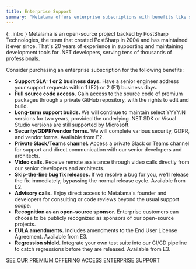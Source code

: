 ```yaml
---
title: Enterprise Support
summary: "Metalama offers enterprise subscriptions with benefits like support SLAs, source code access, long-term support, and direct communication with developers."
---
```


{: .intro }
Metalama is an open-source project backed by PostSharp Technologies, the team that created PostSharp in 2004 and has maintained it ever since. That's 20 years of experience in supporting and maintaining development tools for .NET developers, serving tens of thousands of professionals.

Consider purchasing an enterprise subscription for the following benefits:

- **Support SLA: 1 or 2 business days.** Have a senior engineer address your support requests within 1 (E2) or 2 (E1) business days.
- **Full source code access.** Gain access to the source code of premium packages through a private GitHub repository, with the rights to edit and build.
- **Long-term support builds.** We will continue to maintain select YYYY.N versions for two years, provided the underlying .NET SDK or Visual Studio versions are still supported by Microsoft.
- **Security/GDPR/vendor forms.** We will complete various security, GDPR, and vendor forms. Available from E2.
- **Private Slack/Teams channel.** Access a private Slack or Teams channel for support and direct communication with our senior developers and architects.
- **Video calls.** Receive remote assistance through video calls directly from our senior developers and architects.
- **Skip-the-line bug fix releases.** If we resolve a bug for you, we'll release the fix immediately, bypassing the normal release cycle. Available from E2.
- **Advisory calls.** Enjoy direct access to Metalama's founder and developers for consulting or code reviews beyond the usual support scope.
- **Recognition as an open-source sponsor.** Enterprise customers can choose to be publicly recognized as sponsors of our open-source projects.
- **EULA amendments.** Includes amendments to the End User License Agreement. Available from E3.
- **Regression shield.** Integrate your own test suite into our CI/CD pipeline to catch regressions before they are released. Available from E3.

<div class="buttons">
    <a class="btn btn--md" href="/premium">SEE OUR PREMIUM OFFERING</a>
    <a class="btn btn--md" href="TODO">ACCESS ENTERPRISE SUPPORT</a>
</div>

